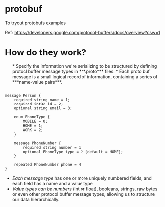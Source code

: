 # protobuf
To tryout protobufs examples


Ref: https://developers.google.com/protocol-buffers/docs/overview?csw=1

# How do they work?
<ul>
* Specify the information we're serializing to be structured by defining protocl buffer message types in ***.proto*** files.
* Each proto buf message is a small logical record of information, containing a series of ***name-value pairs***.
</ul>

<pre><code>
message Person {
    required string name = 1;
    required int32 id = 2;
    optional string email = 3;

    enum PhoneType {
        MOBILE = 0;
        HOME = 1;
        WORK = 2;
    }

    message PhoneNumber {
        required string number = 1;
        optional PhoneType type = 2 [default = HOME];
    }

    repeated PhoneNumber phone = 4;
}
</code></pre>

* <em>Each message type</em> has one or more uniquely numbered fields, and each field has a name and a value type
* <em>Value types can be numbers</em> (int or float), booleans, strings, raw bytes or even other protocol buffer message types, allowing us to structure our data hierarchically.